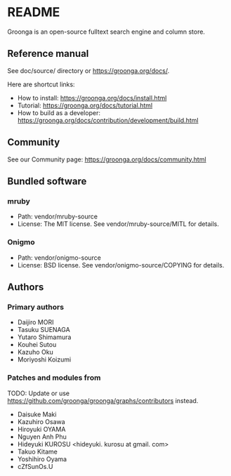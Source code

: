 # README

Groonga is an open-source fulltext search engine and column store.

## Reference manual

See doc/source/ directory or https://groonga.org/docs/.

Here are shortcut links:

  * How to install: https://groonga.org/docs/install.html
  * Tutorial: https://groonga.org/docs/tutorial.html
  * How to build as a developer: https://groonga.org/docs/contribution/development/build.html

## Community

See our Community page: https://groonga.org/docs/community.html

## Bundled software

### mruby

  * Path: vendor/mruby-source
  * License: The MIT license. See vendor/mruby-source/MITL for details.

### Onigmo

  * Path: vendor/onigmo-source
  * License: BSD license. See vendor/onigmo-source/COPYING for details.

## Authors

### Primary authors

  * Daijiro MORI <morita at razil. jp>
  * Tasuku SUENAGA <a at razil. jp>
  * Yutaro Shimamura <yu at razil. jp>
  * Kouhei Sutou <kou at cozmixng. org>
  * Kazuho Oku <kazuhooku at gmail. com>
  * Moriyoshi Koizumi <moriyoshi at gmail. com>

### Patches and modules from

TODO: Update or use
https://github.com/groonga/groonga/graphs/contributors instead.

  * Daisuke Maki <dmaki at cpan. org>
  * Kazuhiro Osawa <ko at yappo. ne. jp>
  * Hiroyuki OYAMA <oyama at module. jp>
  * Nguyen Anh Phu <phuna at users. sourceforge. net>
  * Hideyuki KUROSU <hideyuki. kurosu at gmail. com>
  * Takuo Kitame <kitame at valinux. co. jp>
  * Yoshihiro Oyama <yos-o at smilemark. com>
  * cZfSunOs.U <sunos at saita. ma>
